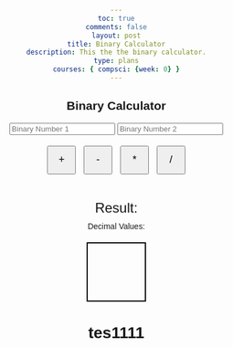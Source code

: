 ```yaml
---
toc: true
comments: false
layout: post
title: Binary Calculator
description: This the the binary calculator.
type: plans
courses: { compsci: {week: 0} }
---
```


<head>
  <meta charset="UTF-8">
  <meta name="viewport" content="width=device-width, initial-scale=1.0">
  <title>Binary Calculator</title>
  <style>
    body {
      font-family: Arial, sans-serif;
      text-align: center;
      margin: 20px;
    }

    input {
      width: 150px;
      padding: 10px;
      margin: 10px;
      text-align: right;
    }

    button {
      width: 50px;
      height: 50px;
      margin: 5px;
      font-size: 18px;
    }

    #result {
      font-size: 24px;
      margin-top: 10px;
    }

    #decimalValues {
      margin-top: 10px;
    }

    #colorBox {
      width: 100px;
      height: 100px;
      margin: 20px auto;
      border: 2px solid #000;
    }

    /* Animation for reset button */
    @keyframes bounce {
      0%, 20%, 50%, 80%, 100% {
        transform: translateY(0);
      }
      40% {
        transform: translateY(-15px);
      }
      60% {
        transform: translateY(-10px);
      }
    }

    .reset-button {
      animation: bounce 1s ease;
    }

  </style>
</head>
<body>

  <h2>Binary Calculator</h2>

  <input type="text" id="binaryInput1" placeholder="Binary Number 1" oninput="validateInput(this)">
  <input type="text" id="binaryInput2" placeholder="Binary Number 2" oninput="validateInput(this)">

  <br>

  <button onclick="calculate('+')">+</button>
  <button onclick="calculate('-')">-</button>
  <button onclick="calculate('*')">*</button>
  <button onclick="calculate('/')">/</button>

  <br>

  <div id="result">Result: </div>

  <div id="decimalValues">Decimal Values: </div>

  <div id="colorBox"></div>
  
  </script>


  <script>
    function validateInput(input) {
      input.value = input.value.replace(/[^01]/g, '');
    }

    function calculate(operator) {
      const binaryInput1 = document.getElementById('binaryInput1').value;
      const binaryInput2 = document.getElementById('binaryInput2').value;

      if (!isValidBinary(binaryInput1) || !isValidBinary(binaryInput2)) {
        alert('Please enter valid binary numbers.');
        return;
      }

      // BREAK HERE AND REDIRECT TO LOGIC PYTHON FILE
      const decimal1 = binaryToDecimal(binaryInput1);
      const decimal2 = binaryToDecimal(binaryInput2);

      let result;
      switch (operator) {
        case '+':
          result = decimalToBinary(decimal1 + decimal2);
          break;
        case '-':
          result = decimalToBinary(decimal1 - decimal2);
          break;
        case '*':
          result = decimalToBinary(decimal1 * decimal2);
          break;
        case '/':
          if (decimal2 !== 0) {
            result = decimalToBinary(Math.floor(decimal1 / decimal2));
          } else {
            alert('Division by zero is not allowed.');
            return;
          }
          break;
        default:
          alert('Invalid operator.');
          return;
      }

      const resultDecimal = binaryToDecimal(result);

      document.getElementById('result').textContent = 'Result: ' + result + ' (Decimal: ' + resultDecimal + ')';
      document.getElementById('decimalValues').textContent = 'Decimal Values: ' + decimal1 + ', ' + decimal2 + ', ' + resultDecimal;

      const red = decimalToBinary(decimal1 % 256);
      const green = decimalToBinary(decimal2 % 256);
      const blue = decimalToBinary(resultDecimal % 256);
      const rgbColor = `rgb(${binaryToDecimal(red)}, ${binaryToDecimal(green)}, ${binaryToDecimal(blue)})`;

      document.getElementById('colorBox').style.backgroundColor = rgbColor;
    }

    function isValidBinary(value) {
      const binaryRegex = /^[01]+$/;
      return binaryRegex.test(value);
    }

    function binaryToDecimal(binary) {
      return parseInt(binary, 2);
    }

    function decimalToBinary(decimal) {
      return (decimal >>> 0).toString(2);
    }
  </script>

</body>


# tes1111
